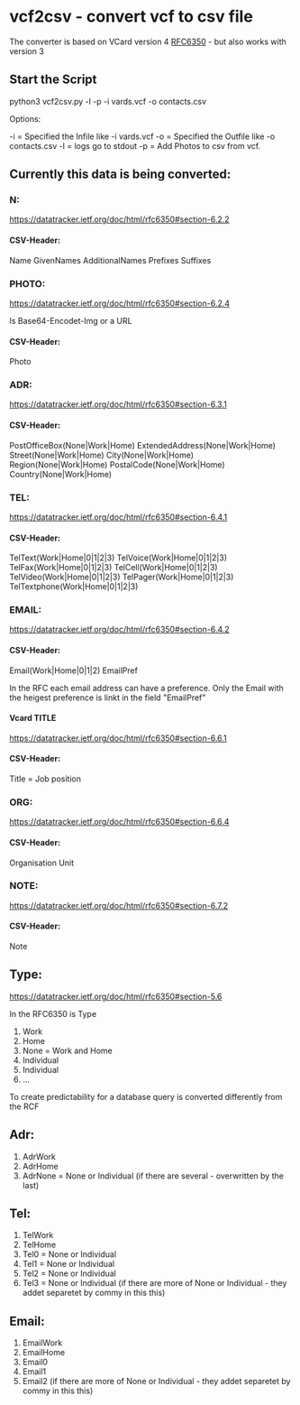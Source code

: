 # vcf2csv - convert vcf to csv file
The converter is based on VCard version 4 [RFC6350](https://datatracker.ietf.org/doc/html/rfc6350) - but also works with version 3 

## Start the Script

python3 vcf2csv.py -l -p -i vards.vcf -o contacts.csv

Options: 

-i = Specified the Infile like -i vards.vcf
-o = Specified the Outfile like -o contacts.csv
-l = logs go to stdout 
-p = Add Photos to csv from vcf.

## Currently this data is being converted: 

### N:
https://datatracker.ietf.org/doc/html/rfc6350#section-6.2.2

#### CSV-Header:
Name
GivenNames
AdditionalNames
Prefixes
Suffixes

### PHOTO:
https://datatracker.ietf.org/doc/html/rfc6350#section-6.2.4

Is Base64-Encodet-Img or a URL

#### CSV-Header:
Photo

### ADR:
https://datatracker.ietf.org/doc/html/rfc6350#section-6.3.1

#### CSV-Header:

PostOfficeBox(None|Work|Home)
ExtendedAddress(None|Work|Home)
Street(None|Work|Home)
City(None|Work|Home)
Region(None|Work|Home)
PostalCode(None|Work|Home)
Country(None|Work|Home)

### TEL:
https://datatracker.ietf.org/doc/html/rfc6350#section-6.4.1

#### CSV-Header:
TelText(Work|Home|0|1|2|3)
TelVoice(Work|Home|0|1|2|3)
TelFax(Work|Home|0|1|2|3)
TelCell(Work|Home|0|1|2|3)
TelVideo(Work|Home|0|1|2|3)
TelPager(Work|Home|0|1|2|3)
TelTextphone(Work|Home|0|1|2|3)

### EMAIL:
https://datatracker.ietf.org/doc/html/rfc6350#section-6.4.2

#### CSV-Header:
Email(Work|Home|0|1|2)
EmailPref

In the RFC each email address can have a preference. Only the Email with the heigest preference is linkt in the field "EmailPref"

#### Vcard TITLE
https://datatracker.ietf.org/doc/html/rfc6350#section-6.6.1

#### CSV-Header:
Title = Job position

### ORG:
https://datatracker.ietf.org/doc/html/rfc6350#section-6.6.4

#### CSV-Header:
Organisation
Unit

### NOTE:
https://datatracker.ietf.org/doc/html/rfc6350#section-6.7.2

#### CSV-Header:
Note


## Type:
https://datatracker.ietf.org/doc/html/rfc6350#section-5.6

In the RFC6350 is Type 

1. Work
2. Home
3. None = Work and Home
4. Individual
5. Individual
6. ...

To create predictability for a database query is converted differently from the RCF

## Adr:

1. AdrWork
2. AdrHome
3. AdrNone = None or Individual (if there are several - overwritten by the last)

## Tel:

1. TelWork
2. TelHome
3. Tel0 = None or Individual 
4. Tel1 = None or Individual 
5. Tel2 = None or Individual 
6. Tel3 = None or Individual (if there are more of None or Individual - they addet separetet by commy in this this)


## Email:

1. EmailWork
2. EmailHome
3. Email0
4. Email1
5. Email2 (if there are more of None or Individual - they addet separetet by commy in this this)